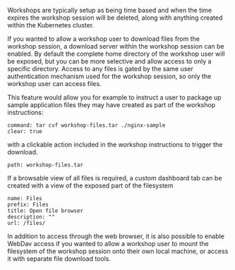 Workshops are typically setup as being time based and when the time expires the workshop session will be deleted, along with anything created within the Kubernetes cluster.

If you wanted to allow a workshop user to download files from the workshop session, a download server within the workshop session can be enabled. By default the complete home directory of the workshop user will be exposed, but you can be more selective and allow access to only a specific directory. Access to any files is gated by the same user authentication mechanism used for the workshop session, so only the workshop user can access files.

This feature would allow you for example to instruct a user to package up sample application files they may have created as part of the workshop instructions:

```terminal:execute
command: tar cvf workshop-files.tar ./nginx-sample
clear: true
```

with a clickable action included in the workshop instructions to trigger the download.

```files:download-file
path: workshop-files.tar
```

If a browsable view of all files is required, a custom dashboard tab can be created with a view of the exposed part of the filesystem

```dashboard:create-dashboard
name: Files
prefix: Files
title: Open file browser
description: ""
url: /files/
```

In addition to access through the web browser, it is also possible to enable WebDav access if you wanted to allow a workshop user to mount the filesystem of the workshop session onto their own local machine, or access it with separate file download tools.
